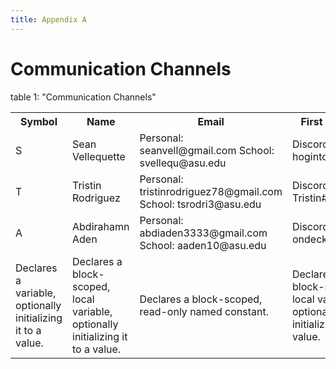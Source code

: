 ```yaml
---
title: Appendix A
---
```


# Communication Channels 
<table>
  <tr>
    <th>Symbol</th>
    <th>Name</th>
    <th>Email</th>
    <th>First Contact</th>
  </tr>
  <tr>
    <td>
     S
    </td>
    <td>
     Sean Vellequette
    </td>
    <td>
     Personal: seanvell@gmail.com
     School:   svellequ@asu.edu
    </td>
      <td>
     Discord: hogintosh#2824
    </td>
  </tr>
   </tr>
  <tr>
    <td>
     T
    </td>
    <td>
      Tristin Rodriguez
    </td>
    <td>
      Personal: tristinrodriguez78@gmail.com 
      School:   tsrodri3@asu.edu
    </td>
      <td>
      Discord: Tristin#0515
    </td>
  </tr>
    <tr>
    <td>
      A
    </td>
    <td>
      Abdirahamn Aden
    </td>
    <td>
      Personal: abdiaden3333@gmail.com
      School:   aaden10@asu.edu
    </td>
      <td>
      Discord: ondeck22#5675
    </td>
  </tr>
   </tr>
    <tr>
    <td>
      Declares a variable, optionally initializing it to a value.
    </td>
    <td>
      Declares a block-scoped, local variable, optionally initializing it to a value.
    </td>
    <td>
      Declares a block-scoped, read-only named constant.
    </td>
      <td>
      Declares a block-scoped, local variable, optionally initializing it to a value.
    </td>
  </tr>
   </tr>
  table 1: "Communication Channels"
</table>
